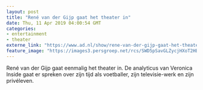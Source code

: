 ```yaml
---
layout: post
title: "René van der Gijp gaat het theater in"
date: Thu, 11 Apr 2019 04:00:54 GMT
categories: 
- entertainment 
- theater 
externe_link: "https://www.ad.nl/show/rene-van-der-gijp-gaat-het-theater-in~ae8dbced/"
feature_image: "https://images3.persgroep.net/rcs/SWD5pSavGLZycjHXoT2HBMw5pf0/diocontent/118216295/_fitwidth/400/?appId=21791a8992982cd8da851550a453bd7f&quality=0.7"
---
```


René van der Gijp gaat eenmalig het theater in. De analyticus van Veronica Inside gaat er spreken over zijn tijd als voetballer, zijn televisie-werk en zijn privéleven.
